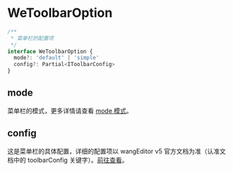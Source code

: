 # WeToolbarOption

```js
/**
 * 菜单栏的配置项
 */
interface WeToolbarOption {
  mode?: 'default' | 'simple'
  config?: Partial<IToolbarConfig>
}
```

## mode

菜单栏的模式，更多详情请查看 [mode 模式](https://www.wangeditor.com/v5/getting-started.html#mode-%E6%A8%A1%E5%BC%8F)。

## config

这是菜单栏的具体配置，详细的配置项以 wangEditor v5 官方文档为准（认准文档中的 toolbarConfig 关键字）。[前往查看](https://www.wangeditor.com/v5/toolbar-config.html)。

